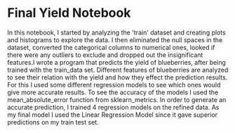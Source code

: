 # Final Yield Notebook

In this notebook, I started by analyzing the 'train' dataset and creating plots and histograms to explore the data. I then eliminated the null spaces in the dataset, converted the categorical columns to numerical ones, looked if there were any outliers to exclude and dropped out the insignificant features.I wrote a program that predicts the yield of blueberries, after being trained with the train_data set. Different features of blueberries are analyzed to see their relation with the yield and how they effect the prediction results. For this I used some different regression models to see which ones would give more accurate results. To see the accuracy of the models I used the mean_absolute_error function from sklearn_metrics. In order to generate an accurate prediction, I trained 4 regression models on the refined data. As my final model I used the Linear Regression Model since it gave superior predictions on my train test set.

